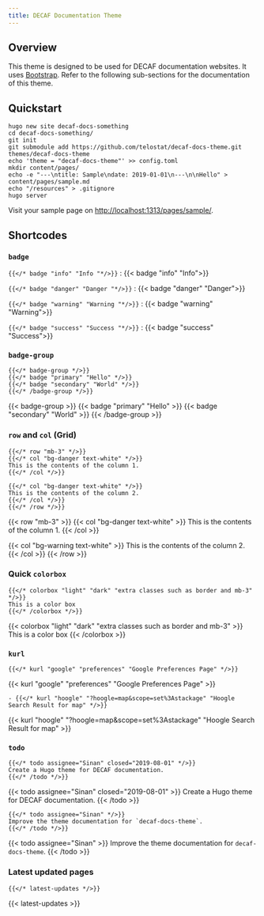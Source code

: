 ```yaml
---
title: DECAF Documentation Theme
---
```


## Overview

This theme is designed to be used for DECAF documentation websites. It
uses [Bootstrap](https://getbootstrap.com). Refer to the following
sub-sections for the documentation of this theme.

## Quickstart

```
hugo new site decaf-docs-something
cd decaf-docs-something/
git init
git submodule add https://github.com/telostat/decaf-docs-theme.git themes/decaf-docs-theme
echo 'theme = "decaf-docs-theme"' >> config.toml
mkdir content/pages/
echo -e "---\ntitle: Sample\ndate: 2019-01-01\n---\n\nHello" > content/pages/sample.md
echo "/resources" > .gitignore
hugo server
```

Visit your sample page on [http://localhost:1313/pages/sample/](http://localhost:1313/pages/sample/).

## Shortcodes

### `badge`

`{{</* badge "info" "Info "*/>}}`
: {{< badge "info" "Info">}}

`{{</* badge "danger" "Danger "*/>}}`
: {{< badge "danger" "Danger">}}

`{{</* badge "warning" "Warning "*/>}}`
: {{< badge "warning" "Warning">}}

`{{</* badge "success" "Success "*/>}}`
: {{< badge "success" "Success">}}

### `badge-group`

```
{{</* badge-group */>}}
{{</* badge "primary" "Hello" */>}}
{{</* badge "secondary" "World" */>}}
{{</* /badge-group */>}}
```

{{< badge-group >}}
{{< badge "primary" "Hello" >}}
{{< badge "secondary" "World" >}}
{{< /badge-group >}}

### `row` and `col` (Grid)

```
{{</* row "mb-3" */>}}
{{</* col "bg-danger text-white" */>}}
This is the contents of the column 1.
{{</* /col */>}}

{{</* col "bg-danger text-white" */>}}
This is the contents of the column 2.
{{</* /col */>}}
{{</* /row */>}}
```

{{< row "mb-3" >}}
{{< col "bg-danger text-white" >}}
This is the contents of the column 1.
{{< /col >}}

{{< col "bg-warning text-white" >}}
This is the contents of the column 2.
{{< /col >}}
{{< /row >}}


### Quick `colorbox`

```
{{</* colorbox "light" "dark" "extra classes such as border and mb-3" */>}}
This is a color box
{{</* /colorbox */>}}
```

{{< colorbox "light" "dark" "extra classes such as border and mb-3" >}}
This is a color box
{{< /colorbox >}}

### `kurl`

```
{{</* kurl "google" "preferences" "Google Preferences Page" */>}}
```

{{< kurl "google" "preferences" "Google Preferences Page" >}}

```
- {{</* kurl "hoogle" "?hoogle=map&scope=set%3Astackage" "Hoogle Search Result for map" */>}}
```

{{< kurl "hoogle" "?hoogle=map&scope=set%3Astackage" "Hoogle Search Result for map" >}}

### `todo`

```
{{</* todo assignee="Sinan" closed="2019-08-01" */>}}
Create a Hugo theme for DECAF documentation.
{{</* /todo */>}}
```

{{< todo assignee="Sinan" closed="2019-08-01" >}}
Create a Hugo theme for DECAF documentation.
{{< /todo >}}

```
{{</* todo assignee="Sinan" */>}}
Improve the theme documentation for `decaf-docs-theme`.
{{</* /todo */>}}
```

{{< todo assignee="Sinan" >}}
Improve the theme documentation for `decaf-docs-theme`.
{{< /todo >}}


### Latest updated pages

```
{{</* latest-updates */>}}
```

{{< latest-updates >}}
